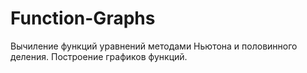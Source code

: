 # Function-Graphs
Вычиление функций уравнений методами Ньютона и половинного деления. Построение графиков функций.
